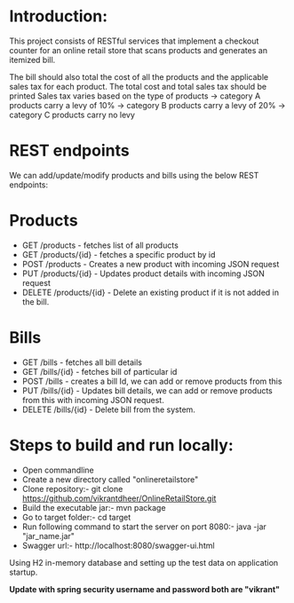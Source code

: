 # Introduction: 
This project consists of RESTful services that implement a checkout counter for an online retail store that scans products and generates an itemized bill. 

The bill should also total the cost of all the products and the applicable sales tax for each product.
The total cost and total sales tax should be printed
Sales tax varies based on the type of products
-> category A products carry a levy of 10%
-> category B products carry a levy of 20%
-> category C products carry no levy

# REST endpoints
We can add/update/modify products and bills using the below REST endpoints:

# Products
*  GET /products - fetches list of all products
*  GET /products/{id} - fetches a specific product by id
*  POST /products - Creates a new product with incoming JSON request
*  PUT /products/{id} - Updates product details with incoming JSON request
*  DELETE /products/{id} - Delete an existing product if it is not added in the bill.

# Bills
*  GET /bills - fetches all bill details
*  GET /bills/{id} - fetches bill of particular id
*  POST /bills - creates a bill Id, we can add or remove products from this 
*  PUT /bills/{id} - Updates bill details, we can add or remove products from this with incoming JSON request.
*  DELETE /bills/{id} - Delete bill from the system.

# Steps to build and run locally:
* Open commandline
* Create a new directory called "onlineretailstore"
* Clone repository:- git clone https://github.com/vikrantdheer/OnlineRetailStore.git
* Build the executable jar:- mvn package
* Go to target folder:- cd target
* Run following command to start the server on port 8080:- java -jar "jar_name.jar"
* Swagger url:- http://localhost:8080/swagger-ui.html

Using H2 in-memory database and setting up the test data on application startup.

**Update with spring security username and password both are "vikrant"**

